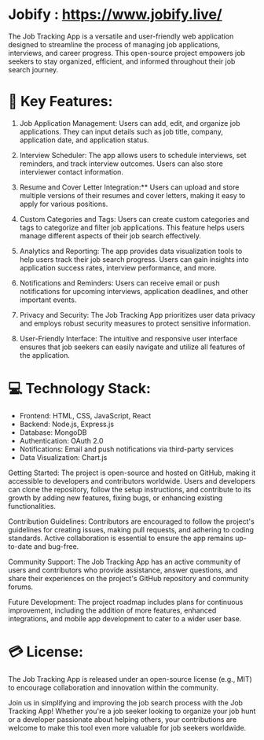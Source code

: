 # Jobify : https://www.jobify.live/
The Job Tracking App is a versatile and user-friendly web application designed to streamline the process of managing job applications, interviews, and career progress. This open-source project empowers job seekers to stay organized, efficient, and informed throughout their job search journey. 


#  🔎 Key Features:

1. Job Application Management: Users can add, edit, and organize job applications. They can input details such as job title, company, application date, and application status.

2. Interview Scheduler: The app allows users to schedule interviews, set reminders, and track interview outcomes. Users can also store interviewer contact information.

3. Resume and Cover Letter Integration:** Users can upload and store multiple versions of their resumes and cover letters, making it easy to apply for various positions.

4. Custom Categories and Tags: Users can create custom categories and tags to categorize and filter job applications. This feature helps users manage different aspects of their job search effectively.

5. Analytics and Reporting: The app provides data visualization tools to help users track their job search progress. Users can gain insights into application success rates, interview performance, and more.

6. Notifications and Reminders: Users can receive email or push notifications for upcoming interviews, application deadlines, and other important events.

7. Privacy and Security: The Job Tracking App prioritizes user data privacy and employs robust security measures to protect sensitive information.

8. User-Friendly Interface: The intuitive and responsive user interface ensures that job seekers can easily navigate and utilize all features of the application.

# 💻 Technology Stack:
- Frontend: HTML, CSS, JavaScript, React
- Backend: Node.js, Express.js
- Database: MongoDB
- Authentication: OAuth 2.0
- Notifications: Email and push notifications via third-party services
- Data Visualization: Chart.js

Getting Started:
The project is open-source and hosted on GitHub, making it accessible to developers and contributors worldwide. Users and developers can clone the repository, follow the setup instructions, and contribute to its growth by adding new features, fixing bugs, or enhancing existing functionalities.

Contribution Guidelines:
Contributors are encouraged to follow the project's guidelines for creating issues, making pull requests, and adhering to coding standards. Active collaboration is essential to ensure the app remains up-to-date and bug-free.

Community Support:
The Job Tracking App has an active community of users and contributors who provide assistance, answer questions, and share their experiences on the project's GitHub repository and community forums.

Future Development:
The project roadmap includes plans for continuous improvement, including the addition of more features, enhanced integrations, and mobile app development to cater to a wider user base.

# 💳 License:
The Job Tracking App is released under an open-source license (e.g., MIT) to encourage collaboration and innovation within the community.

Join us in simplifying and improving the job search process with the Job Tracking App! Whether you're a job seeker looking to organize your job hunt or a developer passionate about helping others, your contributions are welcome to make this tool even more valuable for job seekers worldwide.
